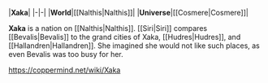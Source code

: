 |**Xaka**|
|-|-|
|**World**|[[Nalthis\|Nalthis]]|
|**Universe**|[[Cosmere\|Cosmere]]|

**Xaka** is a nation on [[Nalthis\|Nalthis]].
[[Siri\|Siri]] compares [[Bevalis\|Bevalis]] to the grand cities of Xaka, [[Hudres\|Hudres]], and [[Hallandren\|Hallandren]]. She imagined she would not like such places, as even Bevalis was too busy for her.



https://coppermind.net/wiki/Xaka